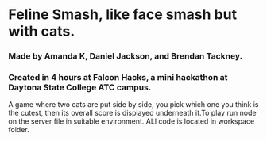# Feline Smash, like face smash but with cats.
### Made by Amanda K, Daniel Jackson, and Brendan Tackney.
### Created in 4 hours at Falcon Hacks, a mini hackathon at Daytona State College ATC campus.

A game where two cats are put side by side, you pick which one you think is the cutest, then its overall score is displayed underneath it.To play run node on the server file in suitable environment. ALl code is located in workspace folder.






